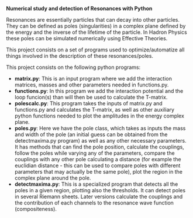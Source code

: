 **Numerical study and detection of Resonances with Python**

Resonances are essentially particles that can decay into other particles. 
They can be defined as poles (singularities) in a complex plane defined by the energy and the inverse of the lifetime of the particle. 
In Hadron Physics these poles can be simulated numerically using Effective Theories. 

This project consists on a set of programs used to optimize/automatize all things involved in the description of these resonances/poles.

This project consists on the following python programs:
- **matrix.py**:
This is an input program where we add the interaction matrices, masses and other parameters needed in functions.py.
- **functions.py**:
In this program we add the interaction potential and the loop funcion(s) than will then be used to calculate the T-matrix.
- **polescalc.py**:
This program takes the inputs of matrix.py and functions.py and calculates the T-matrix, as well as other auxiliary python functions needed to plot the amplitudes in the energy complex plane.
- **poles.py**:
Here we have the pole class, which takes as inputs the mass and width of the pole (an initial guess can be obtained from the detectmaxima.py program) as well as any other necessary parameters. It has methods that can find the pole position, calculate the couplings, follow the poles while varying any of the parameters, compare the couplings with any other pole calculating a distance (for example the euclidian distance - this can be used to compare poles with different parameters that may actually be the same pole), plot the region in the complex plane around the pole.
- **detectmaxima.py**:
This is a specialized program that detects all the poles in a given region, plotting also the thresholds. It can detect poles in several Riemann sheets. Later versions calculate the couplings and the contribution of each channels to the resonance wave function (compositeness).
